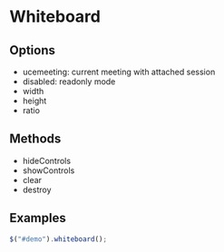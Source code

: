 # Whiteboard

## Options

* ucemeeting: current meeting with attached session
* disabled: readonly mode
* width
* height
* ratio

## Methods

* hideControls
* showControls
* clear
* destroy

## Examples

```javascript
$("#demo").whiteboard();
```
